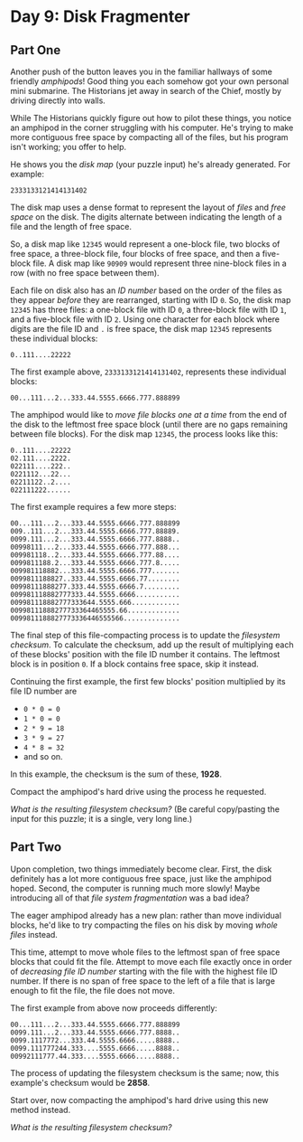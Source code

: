# Day 9: Disk Fragmenter
## Part One
 
Another push of the button leaves you in the familiar hallways of some friendly *amphipods*! 
Good thing you each somehow got your own personal mini submarine. The Historians jet away in search of the Chief,
mostly by driving directly into walls.

While The Historians quickly figure out how to pilot these things, you notice an amphipod in the corner
struggling with his computer. He's trying to make more contiguous free space by compacting all of the files,
but his program isn't working; you offer to help.

He shows you the *disk map* (your puzzle input) he's already generated. For example:

`2333133121414131402`


The disk map uses a dense format to represent the layout of *files* and *free space* on the disk.
The digits alternate between indicating the length of a file and the length of free space.

So, a disk map like `12345` would represent a one-block file, two blocks of free space, a three-block file,
four blocks of free space, and then a five-block file.
A disk map like `90909` would represent three nine-block files in a row (with no free space between them).

Each file on disk also has an *ID number* based on the order of the files as they appear *before* they are rearranged,
starting with ID `0`. So, the disk map `12345` has three files: a one-block file with ID `0`,
a three-block file with ID `1`, and a five-block file with ID `2`.
Using one character for each block where digits are the file ID and `.` is free space,
the disk map `12345` represents these individual blocks:

`0..111....22222`


The first example above, `2333133121414131402`, represents these individual blocks:

`00...111...2...333.44.5555.6666.777.888899`

The amphipod would like to *move file blocks one at a time* from the end of the disk to the leftmost free space block
(until there are no gaps remaining between file blocks). For the disk map `12345`, the process looks like this:
```
0..111....22222
02.111....2222.
022111....222..
0221112...22...
02211122..2....
022111222......
```

The first example requires a few more steps:
```
00...111...2...333.44.5555.6666.777.888899
009..111...2...333.44.5555.6666.777.88889.
0099.111...2...333.44.5555.6666.777.8888..
00998111...2...333.44.5555.6666.777.888...
009981118..2...333.44.5555.6666.777.88....
0099811188.2...333.44.5555.6666.777.8.....
009981118882...333.44.5555.6666.777.......
0099811188827..333.44.5555.6666.77........
00998111888277.333.44.5555.6666.7.........
009981118882777333.44.5555.6666...........
009981118882777333644.5555.666............
00998111888277733364465555.66.............
0099811188827773336446555566..............
```

The final step of this file-compacting process is to update the *filesystem checksum*.
To calculate the checksum, add up the result of multiplying each of these blocks' position with the file
ID number it contains. The leftmost block is in position `0`. If a block contains free space, skip it instead.

Continuing the first example, the first few blocks' position multiplied by its file ID number are 
 - `0 * 0 = 0`
 - `1 * 0 = 0`
 - `2 * 9 = 18`
 - `3 * 9 = 27`
 - `4 * 8 = 32`
 - and so on.

In this example, the checksum is the sum of these, **1928**.

Compact the amphipod's hard drive using the process he requested. 

*What is the resulting filesystem checksum?* (Be careful copy/pasting the input for this puzzle; it is a single, very long line.)

## Part Two
Upon completion, two things immediately become clear.
First, the disk definitely has a lot more contiguous free space, just like the amphipod hoped.
Second, the computer is running much more slowly! Maybe introducing all of that *file system fragmentation* was a bad idea?

The eager amphipod already has a new plan: rather than move individual blocks,
he'd like to try compacting the files on his disk by moving *whole files* instead.

This time, attempt to move whole files to the leftmost span of free space blocks that could fit the file.
Attempt to move each file exactly once in order of *decreasing file ID number* starting with the file with the highest file ID number.
If there is no span of free space to the left of a file that is large enough to fit the file, the file does not move.

The first example from above now proceeds differently:
```
00...111...2...333.44.5555.6666.777.888899
0099.111...2...333.44.5555.6666.777.8888..
0099.1117772...333.44.5555.6666.....8888..
0099.111777244.333....5555.6666.....8888..
00992111777.44.333....5555.6666.....8888..
```

The process of updating the filesystem checksum is the same; now, this example's checksum would be **2858**.

Start over, now compacting the amphipod's hard drive using this new method instead.

*What is the resulting filesystem checksum?*
